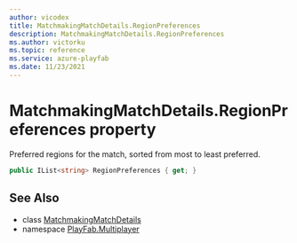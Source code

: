 ```yaml
---
author: vicodex
title: MatchmakingMatchDetails.RegionPreferences
description: MatchmakingMatchDetails.RegionPreferences
ms.author: victorku
ms.topic: reference
ms.service: azure-playfab
ms.date: 11/23/2021
---
```


# MatchmakingMatchDetails.RegionPreferences property

Preferred regions for the match, sorted from most to least preferred.

```csharp
public IList<string> RegionPreferences { get; }
```

## See Also

* class [MatchmakingMatchDetails](../MatchmakingMatchDetails.md)
* namespace [PlayFab.Multiplayer](../../PlayFabMultiplayerSDK.md)

